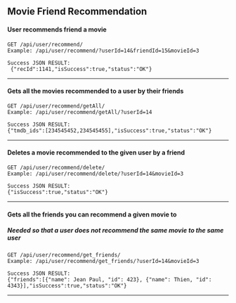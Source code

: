 ## Movie Friend Recommendation

#### User recommends friend a movie
```$xslt
GET /api/user/recommend/
Example: /api/user/recommend/?userId=14&friendId=15&movieId=3

Success JSON RESULT:
 {"recId":1141,"isSuccess":true,"status":"OK"}
```
--------

#### Gets all the movies recommended to a user by their friends
```$xslt
GET /api/user/recommend/getAll/
Example: /api/user/recommend/getAll/?userId=14

Success JSON RESULT:
{"tmdb_ids":[234545452,234545455],"isSuccess":true,"status":"OK"}
```

--------


#### Deletes a movie recommended to the given user by a friend
```$xslt
GET /api/user/recommend/delete/
Example: /api/user/recommend/delete/?userId=14&movieId=3

Success JSON RESULT:
{"isSuccess":true,"status":"OK"}
```

--------

#### Gets all the friends you can recommend a given movie to
##### Needed so that a user does not recommend the same movie to the same user
```$xslt
GET /api/user/recommend/get_friends/
Example: /api/user/recommend/get_friends/?userId=14&movieId=3

Success JSON RESULT: 
{"friends":[{"name": Jean Paul, "id": 423}, {"name": Thien, "id": 4343}],"isSuccess":true,"status":"OK"}

```

--------